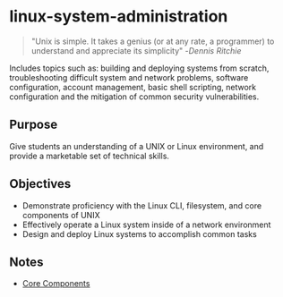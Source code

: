 # linux-system-administration

> "Unix is simple. It takes a genius (or at any rate, a programmer) to understand and appreciate its simplicity"  -*Dennis Ritchie*

Includes topics such as: building and deploying systems from scratch, troubleshooting difficult system and network problems, software configuration, account management, basic shell scripting, network configuration and the mitigation of common security vulnerabilities.

## Purpose

Give students an understanding of a UNIX or Linux environment, and provide a marketable set of technical skills.

## Objectives

- Demonstrate proficiency with the Linux CLI, filesystem, and core components of UNIX
- Effectively operate a Linux system inside of a network environment
- Design and deploy Linux systems to accomplish common tasks

## Notes

- [Core Components](https://github.com/mikebrownie/linux-system-administration/notes/core-components.md)
